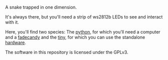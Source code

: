 A snake trapped in one dimension.

It's always there, but you'll need a strip of ws2812b LEDs to see and interact with it.

Here, you'll find two species: The [python](fadecandy_python/#readme),
for which you'll need a computer and a
[fadecandy](https://github.com/scanlime/fadecandy) and the
[tiny](attiny85_arduino_IDE/#readme), for which you can use the
standalone [hardware](hardware/#readme).

The software in this repository is licensed under the GPLv3.
